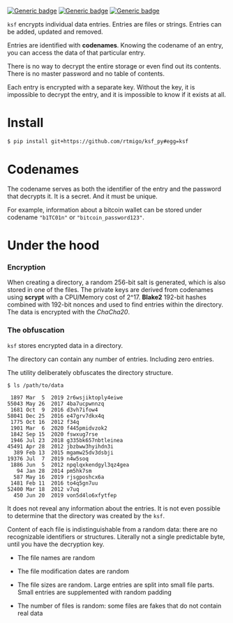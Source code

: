 [![Generic badge](https://img.shields.io/badge/Status-Experimental-red.svg)](#)
[![Generic badge](https://img.shields.io/badge/Python-3.7+-blue.svg)](#)
[![Generic badge](https://img.shields.io/badge/OS-Linux%20|%20macOS%20|%20Windows-blue.svg)](#)

`ksf` encrypts individual data entries. Entries are files or strings. Entries
can be added, updated and removed.

Entries are identified with **codenames**. Knowing the codename of an 
entry, you can access the data of that particular entry. 

There is no way to decrypt the entire storage or even find out its contents.
There is no master password and no table of contents.

Each entry is encrypted with a separate key. Without the key, it is impossible
to decrypt the entry, and it is impossible to know if it exists at all.

# Install

``` bash
$ pip install git+https://github.com/rtmigo/ksf_py#egg=ksf
```

# Codenames

The codename serves as both the identifier of the entry and the password that 
decrypts it. It is a secret. And it must be unique. 

For example, information about a bitcoin wallet can be stored under codename
`"b1TC01n"` or `"bitcoin_password123"`. 

# Under the hood

### Encryption

When creating a directory, a random 256-bit salt is generated, which is also 
stored in one of the files. The private keys are derived from codenames 
using **scrypt** with a CPU/Memory cost of 2^17. **Blake2** 192-bit hashes 
combined with 192-bit nonces and used to find entries within the directory.
The data is encrypted with the *ChaCha20*.

### The obfuscation

`ksf` stores encrypted data in a directory.

The directory can contain any number of entries. Including zero entries.

The utility deliberately obfuscates the directory structure.

``` bash
$ ls /path/to/data
```

```
 1897 Mar  5  2019 2r6wsjiktoply4eiwe
55043 May 26  2017 4ba7ucpwnnzq
 1681 Oct  9  2016 d3vh7ifow4
58041 Dec 25  2016 e47grv7dkx4q
 1775 Oct 16  2012 f34q
 1901 Mar  6  2020 f445pmidvzok2
 1842 Sep 15  2020 fswxug7rse
 1946 Jul 23  2018 g335bk657nbtleinea
45491 Apr 28  2012 jbzbww3hyihdn3i
  389 Feb 13  2015 mgamw25dv3dsbji
19376 Jul  7  2019 n4w5soq
 1886 Jun  5  2012 npqlqxkendgyl3qz4gea
   94 Jan 28  2014 pm5hk7sm
  587 May 16  2019 rjsgposhcx6a
 1481 Feb 11  2016 to4q5gn7uu
52400 Mar 18  2012 v7uq
  450 Jun 20  2019 von5d4lo6xfytfep
```

It does not reveal any information about the entries. It is not even possible to
determine that the directory was created by the `ksf`.

Content of each file is indistinguishable from a random data: there are no
recognizable identifiers or structures. Literally not a single predictable byte,
until you have the decryption key.

- The file names are random

- The file modification dates are random

- The file sizes are random. Large entries are split into small file parts.
  Small entries are supplemented with random padding

- The number of files is random: some files are fakes that do not contain real
  data

